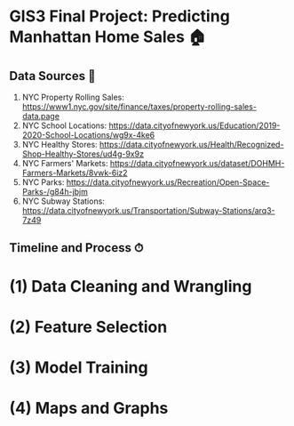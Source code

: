 # GIS3 Final Project: Predicting Manhattan Home Sales 🏠

## **Data Sources** 📑
1) NYC Property Rolling Sales: https://www1.nyc.gov/site/finance/taxes/property-rolling-sales-data.page
2) NYC School Locations: https://data.cityofnewyork.us/Education/2019-2020-School-Locations/wg9x-4ke6
3) NYC Healthy Stores: https://data.cityofnewyork.us/Health/Recognized-Shop-Healthy-Stores/ud4g-9x9z
4) NYC Farmers' Markets: https://data.cityofnewyork.us/dataset/DOHMH-Farmers-Markets/8vwk-6iz2
5) NYC Parks: https://data.cityofnewyork.us/Recreation/Open-Space-Parks-/g84h-jbjm
6) NYC Subway Stations: https://data.cityofnewyork.us/Transportation/Subway-Stations/arq3-7z49

## **Timeline and Process** ⏱
# **(1) Data Cleaning and Wrangling**

# **(2) Feature Selection**

# **(3) Model Training**

# **(4) Maps and Graphs** 

